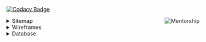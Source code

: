 [![Codacy Badge](https://api.codacy.com/project/badge/Grade/23788f9b125c442d851f581275552e9a)](https://app.codacy.com/gh/AlphaKennyBudy/Mentorship?utm_source=github.com&utm_medium=referral&utm_content=AlphaKennyBudy/Mentorship&utm_campaign=Badge_Grade)

<a href=""><img src="docs/img/logo.svg" align="right" alt="Mentorship"/></a>

<details>
<summary>Sitemap</summary>

![](/docs/drawio/MentorshipSitemap.drawio.svg)

</details>

<details>
<summary>Wireframes</summary>

![](/docs/drawio/MentorshipWireframes.drawio.svg)

</details>

<details>
<summary>Database</summary>

![](/docs/drawio/MentorshipDatabase.drawio.svg)

</details>
